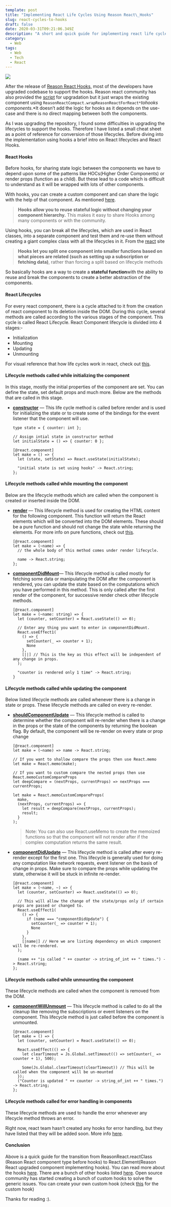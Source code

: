```yaml
---
template: post
title: "Implementing React Life Cycles Using Reason React\_Hooks"
slug: react-cycles-to-hooks
draft: false
date: 2020-03-31T09:21:06.349Z
description: "A short and quick guide for implementing react life cycles using reason react\_hooks."
category:
  - Web
tags:
  - Web
  - Tech
  - React
---
```


![](/media/hooks.jpeg)

After the release of [Reason React Hooks,](https://reasonml.github.io/reason-react/blog/2019/04/10/react-hooks) most of the developers have upgraded codebase to support the hooks. Reason react community has also provided the [script](https://github.com/chenglou/upgrade-reason-react#installation) for upgradation but it just wraps the existing component using `ReasonReactCompact.wrapReasonReactForReact*`_tohooks components_.\*It doesn’t add the logic for hooks as it depends on the use-case and there is no direct mapping between both the components.

As I was upgrading the repository, I found some difficulties in upgrading the lifecycles to support the hooks. Therefore I have listed a small cheat sheet as a point of reference for conversion of those lifecycles. Before diving into the implementation using hooks a brief intro on React lifecycles and React Hooks.

#### **React Hooks**

Before hooks, for sharing state logic between the components we have to depend upon some of the patterns like HOCs(Higher Order Components) or render props (function as a child). But these lead to a code which is difficult to understand as it will be wrapped with lots of other components.

With hooks, you can create a custom component and can share the logic with the help of that component. As mentioned [here](https://reactjs.org/docs/hooks-intro.html).

> **Hooks allow you to reuse stateful logic without changing your component hierarchy.** This makes it easy to share Hooks among many components or with the community.

Using hooks, you can break all the lifecycles, which are used in React classes, into a separate component and test them and re-use them without creating a giant complex class with all the lifecycles in it. From the [react](https://reactjs.org/docs/hooks-intro.html) site

> **Hooks let you split one component into smaller functions based on what pieces are related (such as setting up a subscription or fetching data)**, rather than forcing a split based on lifecycle methods

So basically hooks are a way to create a **stateful function**with the ability to reuse and break the components to create a better abstraction of the components.

#### React Lifecycles

For every react component, there is a cycle attached to it from the creation of react component to its deletion inside the DOM. During this cycle, several methods are called according to the various stages of the component. This cycle is called React Lifecycle. React Component lifecycle is divided into 4 stages:-

- Initialization
- Mounting
- Updating
- Unmounting

For visual reference that how life cycles work in react, check out [this](http://projects.wojtekmaj.pl/react-lifecycle-methods-diagram/).

#### Lifecycle methods called while initializing the component

In this stage, mostly the initial properties of the component are set. You can define the state, set default props and much more. Below are the methods that are called in this stage.

- **[constructor](https://reactjs.org/docs/react-component.html#constructor)** — This life cycle method is called before render and is used for initializing the state or to create some of the bindings for the event listener that the component will use.

  ```reason
  type state = { counter: int };

  // Assign intial state in constructor method
  let initialState = () => { counter: 0 };

  [@react.component]
  let make = () => {
    let (state, setState) => React.useState(initialState);

    "initial state is set using hooks" -> React.string;
  };
  ```

#### **Lifecycle methods called while mounting the component**

Below are the lifecycle methods which are called when the component is created or inserted inside the DOM.

- **[render](https://reactjs.org/docs/react-component.html#render)** — This lifecycle method is used for creating the HTML content for the following component. This function will return the React elements which will be converted into the DOM elements. These should be a pure function and should not change the state while returning the elements. For more info on pure functions, check out [this](https://en.wikipedia.org/wiki/Pure_function).

  ```reason
  [@react.component]
  let make = (~name) => {
    // the whole body of this method comes under render lifecycle.

    name -> React.string;
  };
  ```

- **[componentDidMount](https://reactjs.org/docs/react-component.html#componentdidmount)**— This lifecycle method is called mostly for fetching some data or manipulating the DOM after the component is rendered, you can update the state based on the computations which you have performed in this method. This is only called after the first render of the component, for successive render check other lifecycle methods.

  ```reason
  [@react.component]
  let make = (~name: string) => {
    let (counter, setCounter) = React.useState(() => 0);

    // Enter any thing you want to enter in componentDidMount.
    React.useEffect1(
      () => {
        setCounter(_ => counter + 1);
        None
      },
      [||] // This is the key as this effect will be independent of any change in props.
    );

    "counter is rendered only 1 time" -> React.string;
  }
  ```

#### **Lifecycle methods called while updating the component**

Below listed lifecycle methods are called whenever there is a change in state or props. These lifecycle methods are called on every re-render.

- **[shouldComponentUpdate](https://reactjs.org/docs/react-component.html#shouldcomponentupdate)** — This lifecycle method is called to determine whether the component will re-render when there is a change in the props or the state of the components by returning the boolean flag. By default, the component will be re-render on every state or prop change

  ```reason
  [@react.component]
  let make = (~name) => name -> React.string;

  // If you want to shallow compare the props then use React.memo
  let make = React.memo(make);

  // If you want to custom compare the nested props then use React.memoCustomCompareProps
  let deepCompare = (nextProps, currentProps) => nextProps === currentProps;

  let make = React.memoCustomCompareProps(
    make,
    (nextProps, currentProps) => {
      let result = deepCompare(nextProps, currentProps);
      result;
    }
  );
  ```

  > Note: You can also use React.useMemo to create the memoized functions so that the component will not render after if the complex computation returns the same result.

- **[componentDidUpdate](https://reactjs.org/docs/react-component.html#componentdidupdate)** — This lifecycle method is called after every re-render except for the first one. This lifecycle is generally used for doing any computation like network requests, event listener on the basis of change in props. Make sure to compare the props while updating the state, otherwise it will be stuck in infinite re-render.

  ```reason
  [@react.component]
  let make = (~name, ~) => {
    let (counter, setCounter) => React.useState(() => 0);

    // This will allow the change of the state/props only if certain props are passed or changed to.
    React.useEffect1(
      () => {
        if (name === "componentDidUpdate") {
          setCounter(_ => counter + 1);
          None
        }
      },
      [|name|] // Here we are listing dependency on which component will be re-rendered.
    );

    (name ++ "is called " ++ counter -> string_of_int ++ " times.") -> React.string;
  };
  ```

#### **Lifecycle methods called while unmounting the component**

These lifecycle methods are called when the component is removed from the DOM.

- **[componentWillUnmount](https://reactjs.org/docs/react-component.html#componentwillunmount)** — This lifecycle method is called to do all the cleanup like removing the subscriptions or event listeners on the component. This lifecycle method is just called before the component is unmounted.

  ```reason
  [@react.component]
  let make = () => {
    let (counter, setCounter) = React.useState(() => 0);

    React.useEffect(() => {
      let clearTimeout = Js.Global.setTimeout(() => setCounter(_ => counter + 1), 500);

      Some(Js.Global.clearTimeout(clearTimeout)) // This will be called when the component will be un-mounted
    });
    ("Counter is updated " ++ counter -> string_of_int ++ " times.") -> React.string;
  };
  ```

#### **Lifecycle methods called for error handling in components**

These lifecycle methods are used to handle the error whenever any lifecycle method throws an error.

Right now, react team hasn’t created any hooks for error handling, but they have listed that they will be added soon. More info [here](https://reactjs.org/docs/hooks-faq.html#how-do-lifecycle-methods-correspond-to-hooks).

#### Conclusion

Above is a quick guide for the transition from ReasonReact.reactClass (Reason React component type before hooks) to React.Element(Reason React upgraded component implementing hooks). You can read more about the hooks [here](https://reactjs.org/docs/hooks-intro.html). There are a bunch of other hooks listed [here](https://reactjs.org/docs/hooks-overview.html). Open source community has started creating a bunch of custom hooks to solve the generic issues. You can create your own custom hook (check [this](https://reactjs.org/docs/hooks-custom.html) for the custom hook)

Thanks for reading :).
